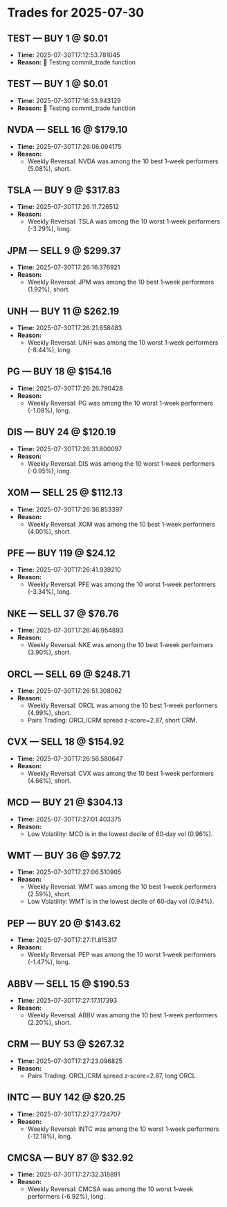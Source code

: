 # Trades for 2025-07-30

## TEST — BUY 1 @ $0.01
- **Time:** 2025-07-30T17:12:53.781045
- **Reason:** 🚀 Testing commit_trade function

## TEST — BUY 1 @ $0.01
- **Time:** 2025-07-30T17:16:33.943129
- **Reason:** 🚀 Testing commit_trade function

## NVDA — SELL 16 @ $179.10
- **Time:** 2025-07-30T17:26:06.094175
- **Reason:**
  - Weekly Reversal: NVDA was among the 10 best 1‑week performers (5.08%), short.

## TSLA — BUY 9 @ $317.83
- **Time:** 2025-07-30T17:26:11.726512
- **Reason:**
  - Weekly Reversal: TSLA was among the 10 worst 1‑week performers (-3.29%), long.

## JPM — SELL 9 @ $299.37
- **Time:** 2025-07-30T17:26:16.376921
- **Reason:**
  - Weekly Reversal: JPM was among the 10 best 1‑week performers (1.92%), short.

## UNH — BUY 11 @ $262.19
- **Time:** 2025-07-30T17:26:21.658483
- **Reason:**
  - Weekly Reversal: UNH was among the 10 worst 1‑week performers (-8.44%), long.

## PG — BUY 18 @ $154.16
- **Time:** 2025-07-30T17:26:26.790428
- **Reason:**
  - Weekly Reversal: PG was among the 10 worst 1‑week performers (-1.08%), long.

## DIS — BUY 24 @ $120.19
- **Time:** 2025-07-30T17:26:31.800097
- **Reason:**
  - Weekly Reversal: DIS was among the 10 worst 1‑week performers (-0.95%), long.

## XOM — SELL 25 @ $112.13
- **Time:** 2025-07-30T17:26:36.853397
- **Reason:**
  - Weekly Reversal: XOM was among the 10 best 1‑week performers (4.00%), short.

## PFE — BUY 119 @ $24.12
- **Time:** 2025-07-30T17:26:41.939210
- **Reason:**
  - Weekly Reversal: PFE was among the 10 worst 1‑week performers (-3.34%), long.

## NKE — SELL 37 @ $76.76
- **Time:** 2025-07-30T17:26:46.954893
- **Reason:**
  - Weekly Reversal: NKE was among the 10 best 1‑week performers (3.90%), short.

## ORCL — SELL 69 @ $248.71
- **Time:** 2025-07-30T17:26:51.308062
- **Reason:**
  - Weekly Reversal: ORCL was among the 10 best 1‑week performers (4.99%), short.
  - Pairs Trading: ORCL/CRM spread z‑score=2.87, short CRM.

## CVX — SELL 18 @ $154.92
- **Time:** 2025-07-30T17:26:56.580647
- **Reason:**
  - Weekly Reversal: CVX was among the 10 best 1‑week performers (4.66%), short.

## MCD — BUY 21 @ $304.13
- **Time:** 2025-07-30T17:27:01.403375
- **Reason:**
  - Low Volatility: MCD is in the lowest decile of 60‑day vol (0.96%).

## WMT — BUY 36 @ $97.72
- **Time:** 2025-07-30T17:27:06.510905
- **Reason:**
  - Weekly Reversal: WMT was among the 10 best 1‑week performers (2.59%), short.
  - Low Volatility: WMT is in the lowest decile of 60‑day vol (0.94%).

## PEP — BUY 20 @ $143.62
- **Time:** 2025-07-30T17:27:11.815317
- **Reason:**
  - Weekly Reversal: PEP was among the 10 worst 1‑week performers (-1.47%), long.

## ABBV — SELL 15 @ $190.53
- **Time:** 2025-07-30T17:27:17.117393
- **Reason:**
  - Weekly Reversal: ABBV was among the 10 best 1‑week performers (2.20%), short.

## CRM — BUY 53 @ $267.32
- **Time:** 2025-07-30T17:27:23.096825
- **Reason:**
  - Pairs Trading: ORCL/CRM spread z‑score=2.87, long ORCL.

## INTC — BUY 142 @ $20.25
- **Time:** 2025-07-30T17:27:27.724707
- **Reason:**
  - Weekly Reversal: INTC was among the 10 worst 1‑week performers (-12.18%), long.

## CMCSA — BUY 87 @ $32.92
- **Time:** 2025-07-30T17:27:32.318891
- **Reason:**
  - Weekly Reversal: CMCSA was among the 10 worst 1‑week performers (-6.92%), long.

